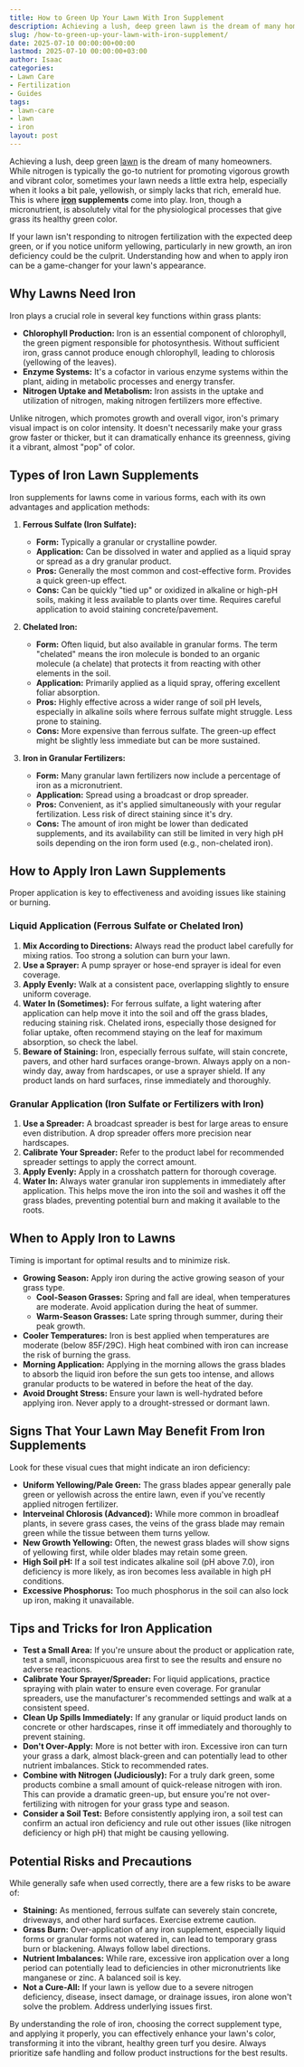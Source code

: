 ```yaml
---
title: How to Green Up Your Lawn With Iron Supplement
description: Achieving a lush, deep green lawn is the dream of many homeowners. While nitrogen is typically the go-to nutrient for promoting vigorous growth and vibrant...
slug: /how-to-green-up-your-lawn-with-iron-supplement/
date: 2025-07-10 00:00:00+00:00
lastmod: 2025-07-10 00:00:00+03:00
author: Isaac
categories:
- Lawn Care
- Fertilization
- Guides
tags:
- lawn-care
- lawn
- iron
layout: post
---
```

Achieving a lush, deep green [lawn](https://pestpolicy.com/10-essential-lawn-and-garden-tools-for-fall/) is the dream of many homeowners. While nitrogen is typically the go-to nutrient for promoting vigorous growth and vibrant color, sometimes your lawn needs a little extra help, especially when it looks a bit pale, yellowish, or simply lacks that rich, emerald hue. This is where **[iron](https://pestpolicy.com/best-paint-for-wrought-iron-railings/) supplements** come into play. Iron, though a micronutrient, is absolutely vital for the physiological processes that give grass its healthy green color.

If your lawn isn't responding to nitrogen fertilization with the expected deep green, or if you notice uniform yellowing, particularly in new growth, an iron deficiency could be the culprit. Understanding how and when to apply iron can be a game-changer for your lawn's appearance.

## Why Lawns Need Iron

Iron plays a crucial role in several key functions within grass plants:

* **Chlorophyll Production:** Iron is an essential component of chlorophyll, the green pigment responsible for photosynthesis. Without sufficient iron, grass cannot produce enough chlorophyll, leading to chlorosis (yellowing of the leaves).
* **Enzyme Systems:** It's a cofactor in various enzyme systems within the plant, aiding in metabolic processes and energy transfer.
* **Nitrogen Uptake and Metabolism:** Iron assists in the uptake and utilization of nitrogen, making nitrogen fertilizers more effective.

Unlike nitrogen, which promotes growth and overall vigor, iron's primary visual impact is on color intensity. It doesn't necessarily make your grass grow faster or thicker, but it can dramatically enhance its greenness, giving it a vibrant, almost "pop" of color.

## Types of Iron Lawn Supplements

Iron supplements for lawns come in various forms, each with its own advantages and application methods:

1.  **Ferrous Sulfate (Iron Sulfate):**
    * **Form:** Typically a granular or crystalline powder.
    * **Application:** Can be dissolved in water and applied as a liquid spray or spread as a dry granular product.
    * **Pros:** Generally the most common and cost-effective form. Provides a quick green-up effect.
    * **Cons:** Can be quickly "tied up" or oxidized in alkaline or high-pH soils, making it less available to plants over time. Requires careful application to avoid staining concrete/pavement.

2.  **Chelated Iron:**
    * **Form:** Often liquid, but also available in granular forms. The term "chelated" means the iron molecule is bonded to an organic molecule (a chelate) that protects it from reacting with other elements in the soil.
    * **Application:** Primarily applied as a liquid spray, offering excellent foliar absorption.
    * **Pros:** Highly effective across a wider range of soil pH levels, especially in alkaline soils where ferrous sulfate might struggle. Less prone to staining.
    * **Cons:** More expensive than ferrous sulfate. The green-up effect might be slightly less immediate but can be more sustained.

3.  **Iron in Granular Fertilizers:**
    * **Form:** Many granular lawn fertilizers now include a percentage of iron as a micronutrient.
    * **Application:** Spread using a broadcast or drop spreader.
    * **Pros:** Convenient, as it's applied simultaneously with your regular fertilization. Less risk of direct staining since it's dry.
    * **Cons:** The amount of iron might be lower than dedicated supplements, and its availability can still be limited in very high pH soils depending on the iron form used (e.g., non-chelated iron).

## How to Apply Iron Lawn Supplements

Proper application is key to effectiveness and avoiding issues like staining or burning.

### Liquid Application (Ferrous Sulfate or Chelated Iron)
1.  **Mix According to Directions:** Always read the product label carefully for mixing ratios. Too strong a solution can burn your lawn.
2.  **Use a Sprayer:** A pump sprayer or hose-end sprayer is ideal for even coverage.
3.  **Apply Evenly:** Walk at a consistent pace, overlapping slightly to ensure uniform coverage.
4.  **Water In (Sometimes):** For ferrous sulfate, a light watering after application can help move it into the soil and off the grass blades, reducing staining risk. Chelated irons, especially those designed for foliar uptake, often recommend staying on the leaf for maximum absorption, so check the label.
5.  **Beware of Staining:** Iron, especially ferrous sulfate, will stain concrete, pavers, and other hard surfaces orange-brown. Always apply on a non-windy day, away from hardscapes, or use a sprayer shield. If any product lands on hard surfaces, rinse immediately and thoroughly.

### Granular Application (Iron Sulfate or Fertilizers with Iron)
1.  **Use a Spreader:** A broadcast spreader is best for large areas to ensure even distribution. A drop spreader offers more precision near hardscapes.
2.  **Calibrate Your Spreader:** Refer to the product label for recommended spreader settings to apply the correct amount.
3.  **Apply Evenly:** Apply in a crosshatch pattern for thorough coverage.
4.  **Water In:** Always water granular iron supplements in immediately after application. This helps move the iron into the soil and washes it off the grass blades, preventing potential burn and making it available to the roots.

## When to Apply Iron to Lawns

Timing is important for optimal results and to minimize risk.

* **Growing Season:** Apply iron during the active growing season of your grass type.
    * **Cool-Season Grasses:** Spring and fall are ideal, when temperatures are moderate. Avoid application during the heat of summer.
    * **Warm-Season Grasses:** Late spring through summer, during their peak growth.
* **Cooler Temperatures:** Iron is best applied when temperatures are moderate (below 85F/29C). High heat combined with iron can increase the risk of burning the grass.
* **Morning Application:** Applying in the morning allows the grass blades to absorb the liquid iron before the sun gets too intense, and allows granular products to be watered in before the heat of the day.
* **Avoid Drought Stress:** Ensure your lawn is well-hydrated before applying iron. Never apply to a drought-stressed or dormant lawn.

## Signs That Your Lawn May Benefit From Iron Supplements

Look for these visual cues that might indicate an iron deficiency:

* **Uniform Yellowing/Pale Green:** The grass blades appear generally pale green or yellowish across the entire lawn, even if you've recently applied nitrogen fertilizer.
* **Interveinal Chlorosis (Advanced):** While more common in broadleaf plants, in severe grass cases, the veins of the grass blade may remain green while the tissue between them turns yellow.
* **New Growth Yellowing:** Often, the newest grass blades will show signs of yellowing first, while older blades may retain some green.
* **High Soil pH:** If a soil test indicates alkaline soil (pH above 7.0), iron deficiency is more likely, as iron becomes less available in high pH conditions.
* **Excessive Phosphorus:** Too much phosphorus in the soil can also lock up iron, making it unavailable.

## Tips and Tricks for Iron Application

* **Test a Small Area:** If you're unsure about the product or application rate, test a small, inconspicuous area first to see the results and ensure no adverse reactions.
* **Calibrate Your Sprayer/Spreader:** For liquid applications, practice spraying with plain water to ensure even coverage. For granular spreaders, use the manufacturer's recommended settings and walk at a consistent speed.
* **Clean Up Spills Immediately:** If any granular or liquid product lands on concrete or other hardscapes, rinse it off immediately and thoroughly to prevent staining.
* **Don't Over-Apply:** More is not better with iron. Excessive iron can turn your grass a dark, almost black-green and can potentially lead to other nutrient imbalances. Stick to recommended rates.
* **Combine with Nitrogen (Judiciously):** For a truly dark green, some products combine a small amount of quick-release nitrogen with iron. This can provide a dramatic green-up, but ensure you're not over-fertilizing with nitrogen for your grass type and season.
* **Consider a Soil Test:** Before consistently applying iron, a soil test can confirm an actual iron deficiency and rule out other issues (like nitrogen deficiency or high pH) that might be causing yellowing.

## Potential Risks and Precautions

While generally safe when used correctly, there are a few risks to be aware of:

* **Staining:** As mentioned, ferrous sulfate can severely stain concrete, driveways, and other hard surfaces. Exercise extreme caution.
* **Grass Burn:** Over-application of any iron supplement, especially liquid forms or granular forms not watered in, can lead to temporary grass burn or blackening. Always follow label directions.
* **Nutrient Imbalances:** While rare, excessive iron application over a long period can potentially lead to deficiencies in other micronutrients like manganese or zinc. A balanced soil is key.
* **Not a Cure-All:** If your lawn is yellow due to a severe nitrogen deficiency, disease, insect damage, or drainage issues, iron alone won't solve the problem. Address underlying issues first.

By understanding the role of iron, choosing the correct supplement type, and applying it properly, you can effectively enhance your lawn's color, transforming it into the vibrant, healthy green turf you desire. Always prioritize safe handling and follow product instructions for the best results.
